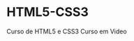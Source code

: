 # HTML5-CSS3
 Curso de HTML5 e CSS3
 Curso em Video
 
<a href="https://renanchavesferreira.github.io/html-css/exercicios/ex002/"></a>